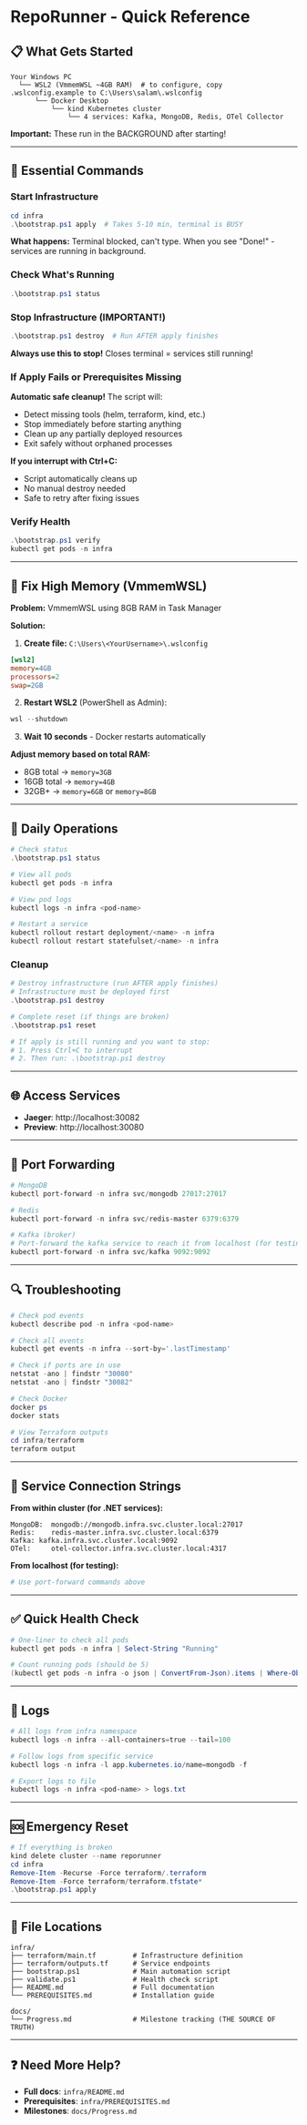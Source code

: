 # RepoRunner - Quick Reference

## 📋 What Gets Started

```
Your Windows PC
  └── WSL2 (VmmemWSL ~4GB RAM)  # to configure, copy .wslconfig.example to C:\Users\salam\.wslconfig
      └── Docker Desktop
          └── kind Kubernetes cluster
              └── 4 services: Kafka, MongoDB, Redis, OTel Collector
```

**Important:** These run in the BACKGROUND after starting!

---

## 🚀 Essential Commands

### Start Infrastructure
```powershell
cd infra
.\bootstrap.ps1 apply  # Takes 5-10 min, terminal is BUSY
```
**What happens:** Terminal blocked, can't type. When you see "Done!" - services are running in background.

### Check What's Running
```powershell
.\bootstrap.ps1 status
```

### Stop Infrastructure (IMPORTANT!)
```powershell
.\bootstrap.ps1 destroy  # Run AFTER apply finishes
```
**Always use this to stop!** Closes terminal = services still running!

### If Apply Fails or Prerequisites Missing
**Automatic safe cleanup!** The script will:
- Detect missing tools (helm, terraform, kind, etc.)
- Stop immediately before starting anything
- Clean up any partially deployed resources
- Exit safely without orphaned processes

**If you interrupt with Ctrl+C:**
- Script automatically cleans up
- No manual destroy needed
- Safe to retry after fixing issues

### Verify Health
```powershell
.\bootstrap.ps1 verify
kubectl get pods -n infra
```

---

## 🧠 Fix High Memory (VmmemWSL)

**Problem:** VmmemWSL using 8GB RAM in Task Manager

**Solution:**

1. **Create file:** `C:\Users\<YourUsername>\.wslconfig`
```ini
[wsl2]
memory=4GB
processors=2
swap=2GB
```

2. **Restart WSL2** (PowerShell as Admin):
```powershell
wsl --shutdown
```

3. **Wait 10 seconds** - Docker restarts automatically

**Adjust memory based on total RAM:**
- 8GB total → `memory=3GB`
- 16GB total → `memory=4GB` 
- 32GB+ → `memory=6GB` or `memory=8GB`

---

## 🔧 Daily Operations
```powershell
# Check status
.\bootstrap.ps1 status

# View all pods
kubectl get pods -n infra

# View pod logs
kubectl logs -n infra <pod-name>

# Restart a service
kubectl rollout restart deployment/<name> -n infra
kubectl rollout restart statefulset/<name> -n infra
```

### Cleanup
```powershell
# Destroy infrastructure (run AFTER apply finishes)
# Infrastructure must be deployed first
.\bootstrap.ps1 destroy

# Complete reset (if things are broken)
.\bootstrap.ps1 reset

# If apply is still running and you want to stop:
# 1. Press Ctrl+C to interrupt
# 2. Then run: .\bootstrap.ps1 destroy
```

---

## 🌐 Access Services
- **Jaeger**: http://localhost:30082
- **Preview**: http://localhost:30080

---

## 🔌 Port Forwarding
```powershell
# MongoDB
kubectl port-forward -n infra svc/mongodb 27017:27017

# Redis
kubectl port-forward -n infra svc/redis-master 6379:6379

# Kafka (broker)
# Port-forward the kafka service to reach it from localhost (for testing/tools)
kubectl port-forward -n infra svc/kafka 9092:9092
```

---

## 🔍 Troubleshooting
```powershell
# Check pod events
kubectl describe pod -n infra <pod-name>

# Check all events
kubectl get events -n infra --sort-by='.lastTimestamp'

# Check if ports are in use
netstat -ano | findstr "30080"
netstat -ano | findstr "30082"

# Check Docker
docker ps
docker stats

# View Terraform outputs
cd infra/terraform
terraform output
```

---

## 📡 Service Connection Strings

**From within cluster (for .NET services):**
```
MongoDB:  mongodb://mongodb.infra.svc.cluster.local:27017
Redis:    redis-master.infra.svc.cluster.local:6379
Kafka: kafka.infra.svc.cluster.local:9092
OTel:     otel-collector.infra.svc.cluster.local:4317
```

**From localhost (for testing):**
```powershell
# Use port-forward commands above
```

---

## ✅ Quick Health Check
```powershell
# One-liner to check all pods
kubectl get pods -n infra | Select-String "Running"

# Count running pods (should be 5)
(kubectl get pods -n infra -o json | ConvertFrom-Json).items | Where-Object { $_.status.phase -eq "Running" } | Measure-Object | Select-Object -ExpandProperty Count
```

---

## 📝 Logs
```powershell
# All logs from infra namespace
kubectl logs -n infra --all-containers=true --tail=100

# Follow logs from specific service
kubectl logs -n infra -l app.kubernetes.io/name=mongodb -f

# Export logs to file
kubectl logs -n infra <pod-name> > logs.txt
```

---

## 🆘 Emergency Reset
```powershell
# If everything is broken
kind delete cluster --name reporunner
cd infra
Remove-Item -Recurse -Force terraform/.terraform
Remove-Item -Force terraform/terraform.tfstate*
.\bootstrap.ps1 apply
```

---

## 📁 File Locations

```
infra/
├── terraform/main.tf         # Infrastructure definition
├── terraform/outputs.tf      # Service endpoints
├── bootstrap.ps1             # Main automation script
├── validate.ps1              # Health check script
├── README.md                 # Full documentation
└── PREREQUISITES.md          # Installation guide

docs/
└── Progress.md               # Milestone tracking (THE SOURCE OF TRUTH)
```

---

## ❓ Need More Help?

- **Full docs**: `infra/README.md`
- **Prerequisites**: `infra/PREREQUISITES.md`
- **Milestones**: `docs/Progress.md`
